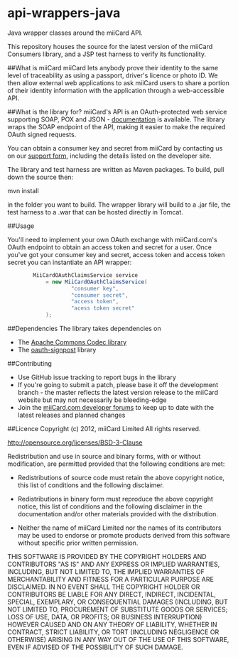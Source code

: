 api-wrappers-java
===================

Java wrapper classes around the miiCard API.

This repository houses the source for the latest version of the miiCard Consumers library, and a JSP test harness to verify its functionality.

##What is miiCard
miiCard lets anybody prove their identity to the same level of traceability as using a passport, driver's licence or photo ID. We then allow external web applications to ask miiCard users to share a portion of their identity information with the application through a web-accessible API.

##What is the library for?
miiCard's API is an OAuth-protected web service supporting SOAP, POX and JSON - [documentation](http://www.miicard.com/developers) is available. The library wraps the SOAP endpoint of the API, making it easier to make the required OAuth signed requests. 

You can obtain a consumer key and secret from miiCard by contacting us on our [support form](http://support.miicard.com/anonymous_requests/new), including the details listed on the developer site.

The library and test harness are written as Maven packages. To build, pull down the source then:

   mvn install

in the folder you want to build. The wrapper library will build to a .jar file, the test harness to a .war that can be hosted directly in Tomcat.

##Usage

You'll need to implement your own OAuth exchange with miiCard.com's OAuth endpoint to obtain an access token and secret for a user. Once you've got your consumer key and secret, access token and access token secret you can instantiate an API wrapper:

```java
    	MiiCardOAuthClaimsService service 
    		= new MiiCardOAuthClaimsService(
    				"consumer key",
    				"consumer secret",
    				"access token",
    				"acess token secret"
    		);
```

##Dependencies
The library takes dependencies on

* The [Apache Commons Codec library](http://commons.apache.org/codec/)
* The [oauth-signpost](http://code.google.com/p/oauth-signpost/) library

##Contributing
* Use GitHub issue tracking to report bugs in the library
* If you're going to submit a patch, please base it off the development branch - the master reflects the latest version release to the miiCard website but may not necessarily be bleeding-edge
* Join the [miiCard.com developer forums](http://devforum.miicard.com/) to keep up to date with the latest releases and planned changes

##Licence
Copyright (c) 2012, miiCard Limited All rights reserved.

http://opensource.org/licenses/BSD-3-Clause

Redistribution and use in source and binary forms, with or without modification, are permitted provided that the following conditions are met:

- Redistributions of source code must retain the above copyright notice, this list of conditions and the following disclaimer.

- Redistributions in binary form must reproduce the above copyright notice, this list of conditions and the following disclaimer in the documentation and/or other materials provided with the distribution.

- Neither the name of miiCard Limited nor the names of its contributors may be used to endorse or promote products derived from this software without specific prior written permission.

THIS SOFTWARE IS PROVIDED BY THE COPYRIGHT HOLDERS AND CONTRIBUTORS "AS IS" AND ANY EXPRESS OR IMPLIED WARRANTIES, INCLUDING, BUT NOT LIMITED TO, THE IMPLIED WARRANTIES OF MERCHANTABILITY AND FITNESS FOR A PARTICULAR PURPOSE ARE DISCLAIMED. IN NO EVENT SHALL THE COPYRIGHT HOLDER OR CONTRIBUTORS BE LIABLE FOR ANY DIRECT, INDIRECT, INCIDENTAL, SPECIAL, EXEMPLARY, OR CONSEQUENTIAL DAMAGES (INCLUDING, BUT NOT LIMITED TO, PROCUREMENT OF SUBSTITUTE GOODS OR SERVICES; LOSS OF USE, DATA, OR PROFITS; OR BUSINESS INTERRUPTION) HOWEVER CAUSED AND ON ANY THEORY OF LIABILITY, WHETHER IN CONTRACT, STRICT LIABILITY, OR TORT (INCLUDING NEGLIGENCE OR OTHERWISE) ARISING IN ANY WAY OUT OF THE USE OF THIS SOFTWARE, EVEN IF ADVISED OF THE POSSIBILITY OF SUCH DAMAGE.
